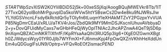 $START$WpSzvXlSW2KOYliIBDiD52j5k+00xeSSjXq/AoogBQujMWEVkr8Tb/1lT27TvxQ62yolBohMrPguvpIDa5koIWVw5htY5BswCs2Dw4e8ku9NJWRsJlwYLYdGSVncnLFsdy6kRctdQr5yTOIyfn6tLuqmYIeXHAkMTZvY2PGzpxYvVUAP85NgDmrCEaU/xRLU/aTKV4rJos/ZbdQlk9MY9MmDSJKscnIUhuvAVbbyaD2+y+DovQFUidMyCaxs7wGHbHFeQjWyOplTNIAc2JhcAPZnwA4QeT9j5D6p9nXqmQBZACmNKRTlXfnfF/IKpRYsaAaQlhl3RUQ5p3lg6+IXgE0lZGwmXBgth0ZJWdycsWyy01YR0JjIb7WYFmXI+FJ6nmsKpj4FpOwQXZnVKhhHeXddUnEm4uQDGuglFsUN9/Optrp+VFQvRoEOf2ismacP$END$